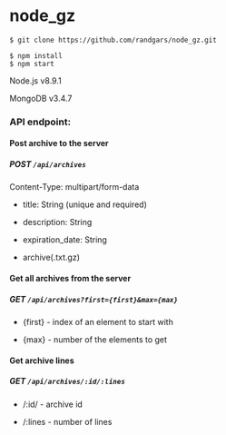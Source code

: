 # node_gz

    $ git clone https://github.com/randgars/node_gz.git

    $ npm install
    $ npm start

Node.js v8.9.1

MongoDB v3.4.7

### API endpoint:
#### Post archive to the server
##### POST ```/api/archives```
Content-Type: multipart/form-data

  * title: String (unique and required)
  
  * description: String
  
  * expiration_date: String
  
  * archive(.txt.gz)
  
#### Get all archives from the server
##### GET ```/api/archives?first={first}&max={max}```
   * {first} - index of an element to start with

   * {max} - number of the elements to get

#### Get archive lines
##### GET ```/api/archives/:id/:lines```
   * /:id/ - archive id

   * /:lines - number of lines
